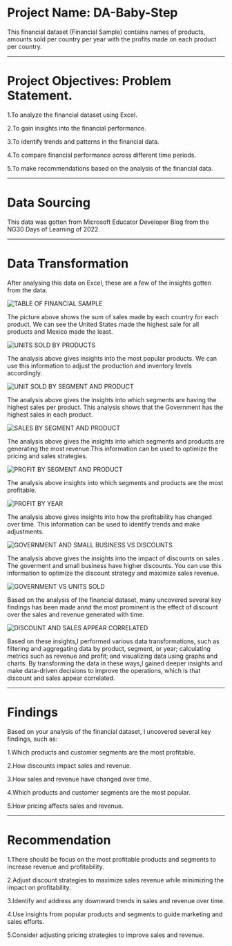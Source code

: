 # Project Name: DA-Baby-Step
This financial dataset (Financial Sample) contains names of products, amounts sold per country per year with the profits made on each product per country.


----
# Project Objectives: Problem Statement.

1.To analyze the financial dataset using Excel.

2.To gain insights into the financial performance.

3.To identify trends and patterns in the financial data.

4.To compare financial performance across different time periods.

5.To make recommendations based on the analysis of the financial data.

----
# Data Sourcing

This data was gotten from Microsoft Educator Developer Blog from the NG30 Days of Learning of 2022.


----
# Data Transformation

After analysing this data on Excel, these are a few of the insights gotten from the data.

![TABLE OF FINANCIAL SAMPLE](https://user-images.githubusercontent.com/131447403/235128333-35e08bf1-3007-4fdd-b826-a902c4b91be6.png)

The picture above shows the sum of sales made by each country for each product. We can see the United States made the highest sale for all products and Mexico made the least.



![UNITS SOLD BY PRODUCTS](https://user-images.githubusercontent.com/131447403/235128891-62869aa1-f90d-433f-807b-a6b8c082ffca.png)

The analysis above gives insights into the most popular products. We can use this information to adjust the production and inventory levels accordingly.



![UNIT SOLD BY SEGMENT AND PRODUCT](https://user-images.githubusercontent.com/131447403/235129678-6da3ebb4-30d8-498c-852b-46d542984e72.png)

The analysis above gives the insights into which segments are having the highest sales per product. 
This analysis shows that the Government has the highest sales in each product.



![SALES BY SEGMENT AND PRODUCT](https://user-images.githubusercontent.com/131447403/235131033-48f4c572-183b-4aee-af57-97c0a61e7ca1.png)

The analysis above gives the insights into which segments and products are generating the most revenue.This information can be used to optimize the pricing and sales strategies.



![PROFIT BY SEGMENT AND PRODUCT](https://user-images.githubusercontent.com/131447403/235131573-ae29511e-2a92-49bb-aac9-ef94262fd5f6.png)

The analysis above insights into which segments and products are the most profitable.



![PROFIT BY YEAR](https://user-images.githubusercontent.com/131447403/235132049-8decd197-4d12-463d-bcd4-6903176b8d63.png)

 The  analysis above gives insights into how the profitability has changed over time. This information can be used to identify trends and make adjustments.
 
 
 
 ![GOVERNMENT AND SMALL BUSINESS VS DISCOUNTS](https://user-images.githubusercontent.com/131447403/235132589-694e2400-a693-4a08-967a-ce2bd2caad41.png)

 The analysis above gives the insights into the impact of discounts on sales . The goverment and small business have higher discounts. You can use this information to optimize the discount strategy and maximize sales revenue.
 
 
 
 ![GOVERNMENT VS UNITS SOLD](https://user-images.githubusercontent.com/131447403/235133244-3d0d3001-390e-4f40-9963-027818b16315.png)

Based on the analysis of the financial dataset,  many uncovered several key findings has been made annd the most prominent is the effect of discount over the sales and revenue generated with time.


 
 ![DISCOUNT AND SALES APPEAR CORRELATED](https://user-images.githubusercontent.com/131447403/235133889-950239d1-1f33-4e10-96a7-d03a37706610.png)
 
Based on these insights,I performed various data transformations, such as filtering and aggregating data by product, segment, or year; calculating metrics such as revenue and profit; and visualizing data using graphs and charts. By transforming the data in these ways,I gained deeper insights and make data-driven decisions to improve the operations, which is that discount and sales appear correlated.
 


----
# Findings

Based on your analysis of the financial dataset, I uncovered several key findings, such as:

1.Which products and customer segments are the most profitable.

2.How discounts impact sales and revenue.

3.How sales and revenue have changed over time.

4.Which products and customer segments are the most popular.

5.How pricing affects sales and revenue.

----
# Recommendation

1.There should be focus on the most profitable products and segments to increase revenue and profitability.

2.Adjust discount strategies to maximize sales revenue while minimizing the impact on profitability.

3.Identify and address any downward trends in sales and revenue over time.

4.Use insights from popular products and segments to guide marketing and sales efforts.

5.Consider adjusting pricing strategies to improve sales and revenue.
